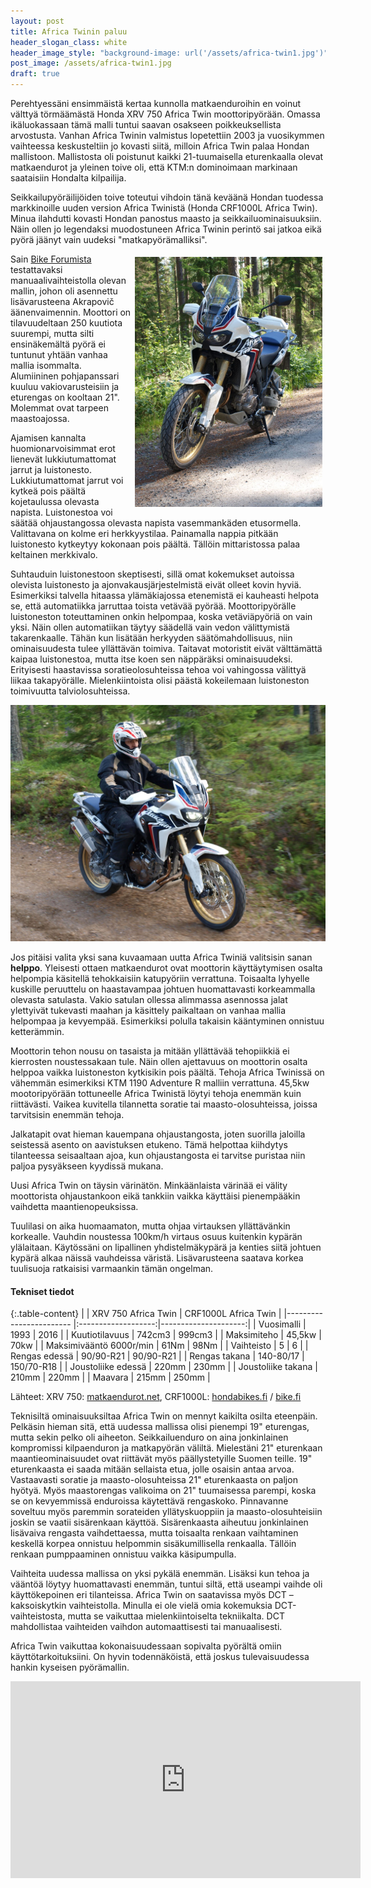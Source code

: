 ```yaml
---
layout: post
title: Africa Twinin paluu
header_slogan_class: white
header_image_style: "background-image: url('/assets/africa-twin1.jpg')"
post_image: /assets/africa-twin1.jpg
draft: true
---
```

Perehtyessäni ensimmäistä kertaa kunnolla matkaenduroihin en voinut välttyä törmäämästä Honda XRV 750 Africa Twin moottoripyörään. Omassa ikäluokassaan tämä malli tuntui saavan osakseen poikkeuksellista arvostusta. Vanhan Africa Twinin valmistus lopetettiin 2003 ja vuosikymmen vaihteessa keskusteltiin jo kovasti siitä, milloin Africa Twin palaa Hondan mallistoon. Mallistosta oli poistunut kaikki 21-tuumaisella eturenkaalla olevat matkaendurot ja yleinen toive oli, että KTM:n dominoimaan markinaan saataisiin Hondalta kilpailija.

Seikkailupyöräilijöiden toive toteutui vihdoin tänä keväänä Hondan tuodessa markkinoille uuden version Africa Twinistä (Honda CRF1000L  Africa Twin). Minua ilahdutti kovasti Hondan panostus maasto ja seikkailuominaisuuksiin. Näin ollen jo legendaksi muodostuneen Africa Twinin perintö sai jatkoa eikä pyörä jäänyt vain uudeksi "matkapyörämalliksi".

<img src="/assets/africa-twin2.jpg" width="300" style="float: right; padding: 5px;" />

Sain [Bike Forumista](http://www.bikeforum.fi) testattavaksi manuaalivaihteistolla olevan mallin, johon oli asennettu lisävarusteena Akrapovič äänenvaimennin. Moottori on tilavuudeltaan 250 kuutiota suurempi, mutta silti ensinäkemältä pyörä ei tuntunut yhtään vanhaa mallia isommalta. Alumiininen pohjapanssari kuuluu vakiovarusteisiin ja eturengas on kooltaan 21". Molemmat ovat tarpeen maastoajossa.

Ajamisen kannalta huomionarvoisimmat erot lienevät lukkiutumattomat jarrut ja luistonesto. Lukkiutumattomat jarrut voi kytkeä pois päältä kojetaulussa olevasta napista. Luistonestoa voi säätää ohjaustangossa olevasta napista vasemmankäden etusormella. Valittavana on kolme eri herkkyystilaa. Painamalla nappia pitkään luistonesto kytkeytyy kokonaan pois päältä. Tällöin mittaristossa palaa keltainen merkkivalo.

Suhtauduin luistonestoon skeptisesti, sillä omat kokemukset autoissa olevista luistonesto ja ajonvakausjärjestelmistä eivät olleet kovin hyviä. Esimerkiksi talvella hitaassa ylämäkiajossa etenemistä ei kauheasti helpota se, että automatiikka jarruttaa toista vetävää pyörää. Moottoripyörälle luistoneston toteuttaminen onkin helpompaa, koska vetäviäpyöriä on vain yksi. Näin ollen automatiikan täytyy säädellä vain vedon välittymistä takarenkaalle. Tähän kun lisätään herkyyden säätömahdollisuus, niin ominaisuudesta tulee yllättävän toimiva. Taitavat motoristit eivät välttämättä kaipaa luistonestoa, mutta itse koen sen näppäräksi ominaisuudeksi. Erityisesti haastavissa soratieolosuhteissa tehoa voi vahingossa välittyä liikaa takapyörälle. Mielenkiintoista olisi päästä kokeilemaan luistoneston toimivuutta talviolosuhteissa.

<img src="/assets/africa-twin3.jpg" />

Jos pitäisi valita yksi sana kuvaamaan uutta Africa Twiniä valitsisin sanan **helppo**. Yleisesti ottaen matkaendurot ovat moottorin käyttäytymisen osalta helpompia käsitellä tehokkaisiin katupyöriin verrattuna. Toisaalta lyhyelle kuskille peruuttelu on haastavampaa johtuen huomattavasti korkeammalla olevasta satulasta. Vakio satulan ollessa alimmassa asennossa jalat ylettyivät tukevasti maahan ja käsittely paikaltaan on vanhaa mallia helpompaa ja kevyempää. Esimerkiksi polulla takaisin kääntyminen onnistuu ketterämmin.

Moottorin tehon nousu on tasaista ja mitään yllättävää tehopiikkiä ei kierrosten noustessakaan tule. Näin ollen ajettavuus on moottorin osalta helppoa vaikka luistoneston kytkisikin pois päältä. Tehoja Africa Twinissä on vähemmän esimerkiksi KTM 1190 Adventure R malliin verrattuna. 45,5kw mootoripyörään tottuneelle Africa Twinistä löytyi tehoja enemmän kuin riittävästi. Vaikea kuvitella tilannetta soratie tai maasto-olosuhteissa, joissa tarvitsisin enemmän tehoja.

Jalkatapit ovat hieman kauempana ohjaustangosta, joten suorilla jaloilla seistessä asento on aavistuksen etukeno. Tämä helpottaa kiihdytys tilanteessa seisaaltaan ajoa, kun ohjaustangosta ei tarvitse puristaa niin paljoa pysyäkseen kyydissä mukana.

Uusi Africa Twin on täysin värinätön. Minkäänlaista värinää ei välity moottorista ohjaustankoon eikä tankkiin vaikka käyttäisi pienempääkin vaihdetta maantienopeuksissa.

Tuulilasi on aika huomaamaton, mutta ohjaa virtauksen yllättävänkin korkealle. Vauhdin noustessa 100km/h virtaus osuus kuitenkin kypärän ylälaitaan. Käytössäni on lipallinen yhdistelmäkypärä ja kenties siitä johtuen kypärä alkaa näissä vauhdeissa väristä. Lisävarusteena saatava korkea tuulisuoja ratkaisisi varmaankin tämän ongelman.

#### **Tekniset tiedot**

{:.table-content}
|                         | XRV 750 Africa Twin | CRF1000L Africa Twin |
|------------------------ |:-------------------:|---------------------:|
| Vuosimalli              |  1993               | 2016                 |
| Kuutiotilavuus          |  742cm3             | 999cm3               |
| Maksimiteho             |  45,5kw             | 70kw                 |
| Maksimivääntö 6000r/min |  61Nm               | 98Nm                 |
| Vaihteisto              |  5                  | 6                    |
| Rengas edessä           |   90/90-R21         | 90/90-R21            |
| Rengas takana           |  140-80/17          | 150/70-R18           |
| Joustoliike edessä      |  220mm              | 230mm                |
| Joustoliike takana      |  210mm              | 220mm                |
| Maavara                 |  215mm              | 250mm                |

Lähteet: XRV 750: [matkaendurot.net](http://www.matkaendurot.net/wiki/index.php5?title=Honda_XRV_Africa_Twin), CRF1000L: [hondabikes.fi](http://www.hondabikes.fi/mallisto/on-off/crf1000l-africa-twin) / [bike.fi](http://www.bike.fi/uutiset/honda-crf-1000-l-africa-twinin-paluu)

<p></p>

Teknisiltä ominaisuuksiltaa Africa Twin on mennyt kaikilta osilta eteenpäin. Pelkäsin hieman sitä, että uudessa mallissa olisi pienempi 19" eturengas, mutta sekin pelko oli aiheeton. Seikkailuenduro on aina jonkinlainen kompromissi kilpaenduron ja matkapyörän väliltä. Mielestäni 21" eturenkaan maantieominaisuudet ovat riittävät myös päällystetyille Suomen teille. 19" eturenkaasta ei saada mitään sellaista etua, jolle osaisin antaa arvoa. Vastaavasti soratie ja maasto-olosuhteissa 21" eturenkaasta on paljon hyötyä. Myös maastorengas valikoima on 21" tuumaisessa parempi, koska se on kevyemmissä enduroissa käytettävä rengaskoko. Pinnavanne soveltuu myös paremmin sorateiden yllätyskuoppiin ja maasto-olosuhteisiin joskin se vaatii sisärenkaan käyttöä. Sisärenkaasta aiheutuu jonkinlainen lisävaiva rengasta vaihdettaessa, mutta toisaalta renkaan vaihtaminen keskellä korpea onnistuu helpommin sisäkumillisella renkaalla. Tällöin renkaan pumppaaminen onnistuu vaikka käsipumpulla.

Vaihteita uudessa mallissa on yksi pykälä enemmän. Lisäksi kun tehoa ja vääntöä löytyy huomattavasti enemmän, tuntui siltä, että useampi vaihde oli käyttökepoinen eri tilanteissa. Africa Twin on saatavissa myös DCT –kaksoiskytkin vaihteistolla. Minulla ei ole vielä omia kokemuksia DCT-vaihteistosta, mutta se vaikuttaa mielenkiintoiselta tekniikalta. DCT mahdollistaa vaihteiden vaihdon automaattisesti tai manuaalisesti.

Africa Twin vaikuttaa kokonaisuudessaan sopivalta pyörältä omiin käyttötarkoituksiini. On hyvin todennäköistä, että joskus tulevaisuudessa hankin kyseisen pyörämallin.

<iframe width="560" height="315" src="https://www.youtube.com/embed/gi79H5ZPtn0" frameborder="0" allowfullscreen></iframe>

